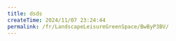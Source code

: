 ```yaml
---
title: dsds
createTime: 2024/11/07 23:24:44
permalink: /fr/LandscapeLeisureGreenSpace/BwByP3BV/
---
```

